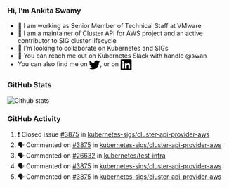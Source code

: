 ### Hi, I’m Ankita Swamy

- 💼 I am working as Senior Member of Technical Staff at VMware
- 👀 I am a maintainer of Cluster API for AWS project and an active contributor to SIG cluster lifecycle
- 💞️ I’m looking to collaborate on Kubernetes and SIGs
- 💬 You can reach me out on Kubernetes Slack with handle @swan
- You can also find me on <a href="https://twitter.com/SwamyAnkita" target="blank"><img align="center" src="https://raw.githubusercontent.com/Ankitasw/Ankitasw/master/svg/twitter.svg" alt="Ankitasw" height="25" width="25" color="#1DA1f2" /></a>, or on <a href="https://www.linkedin.com/in/Ankitaswamy/" target="blank"><img align="center" src="https://raw.githubusercontent.com/Ankitasw/Ankitasw/master/svg/linkedin.svg" alt="Ankitasw" height="25" width="25" /></a>

### GitHub Stats
![Github stats](https://github-readme-stats.vercel.app/api?username=Ankitasw&count_private=true&show_icons=true&theme=tokyonight)

### GitHub Activity 
<!--START_SECTION:activity-->
1. ❗️ Closed issue [#3875](https://github.com/kubernetes-sigs/cluster-api-provider-aws/issues/3875) in [kubernetes-sigs/cluster-api-provider-aws](https://github.com/kubernetes-sigs/cluster-api-provider-aws)
2. 🗣 Commented on [#3875](https://github.com/kubernetes-sigs/cluster-api-provider-aws/issues/3875) in [kubernetes-sigs/cluster-api-provider-aws](https://github.com/kubernetes-sigs/cluster-api-provider-aws)
3. 🗣 Commented on [#26632](https://github.com/kubernetes/test-infra/issues/26632) in [kubernetes/test-infra](https://github.com/kubernetes/test-infra)
4. 🗣 Commented on [#3875](https://github.com/kubernetes-sigs/cluster-api-provider-aws/issues/3875) in [kubernetes-sigs/cluster-api-provider-aws](https://github.com/kubernetes-sigs/cluster-api-provider-aws)
5. 🗣 Commented on [#3875](https://github.com/kubernetes-sigs/cluster-api-provider-aws/issues/3875) in [kubernetes-sigs/cluster-api-provider-aws](https://github.com/kubernetes-sigs/cluster-api-provider-aws)
<!--END_SECTION:activity-->
